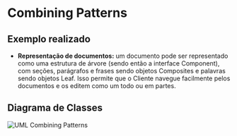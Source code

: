 # Combining Patterns

## Exemplo realizado
- <b>Representação de documentos:</b> um documento pode ser representado como uma estrutura de árvore (sendo então a interface Component), com seções, parágrafos e frases sendo objetos Composites e palavras sendo objetos Leaf. Isso permite que o Cliente navegue facilmente pelos documentos e os editem como um todo ou em partes. 

## Diagrama de Classes
![UML Combining Patterns]()
